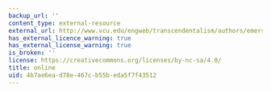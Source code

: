 ```yaml
---
backup_url: ''
content_type: external-resource
external_url: http://www.vcu.edu/engweb/transcendentalism/authors/emerson/essays/index.html
has_external_licence_warning: true
has_external_license_warning: true
is_broken: ''
license: https://creativecommons.org/licenses/by-nc-sa/4.0/
title: online
uid: 4b7ae6ea-d78e-467c-b55b-eda5f7f43512
---
```

